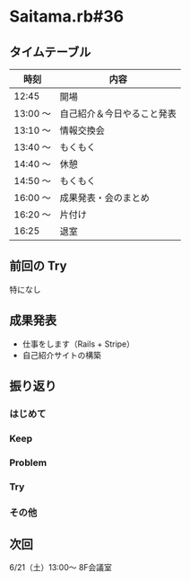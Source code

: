 # Saitama.rb#36

## タイムテーブル

| 時刻 | 内容 |
| --- | --- |
| 12:45 | 開場 |
| 13:00 ～  | 自己紹介＆今日やること発表 |
| 13:10 ～ | 情報交換会 |
| 13:40 ～ | もくもく |
| 14:40 ～ | 休憩 |
| 14:50 ～ | もくもく |
| 16:00 ～ | 成果発表・会のまとめ |
| 16:20 ～ | 片付け |
| 16:25 | 退室 |

## 前回の Try
特になし

## 成果発表
- 仕事をします（Rails + Stripe）
- 自己紹介サイトの構築

## 振り返り
### はじめて

### Keep

### Problem

### Try

### その他

## 次回
6/21（土）13:00～ 8F会議室
